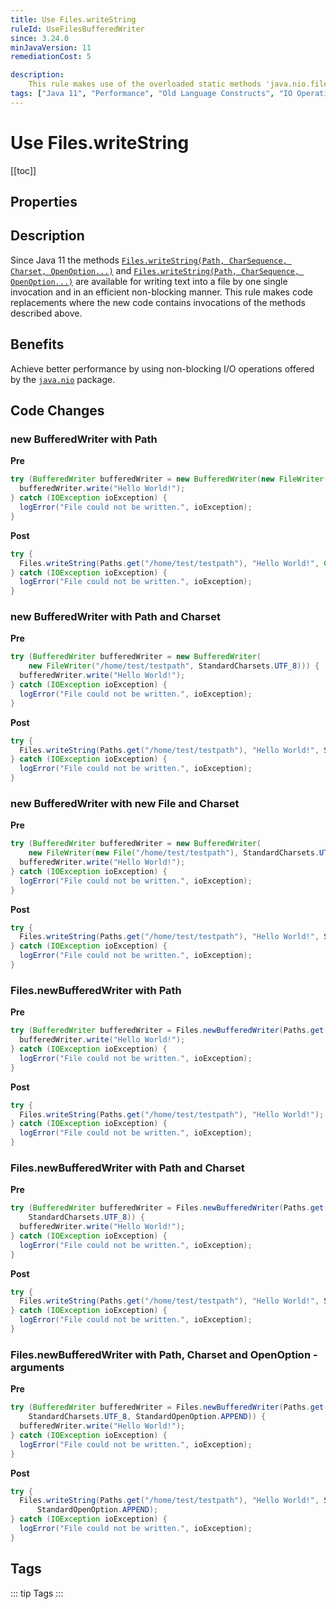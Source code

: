 ```yaml
---
title: Use Files.writeString
ruleId: UseFilesBufferedWriter
since: 3.24.0
minJavaVersion: 11
remediationCost: 5

description:
    This rule makes use of the overloaded static methods 'java.nio.file.Files.writeString' which were introduced in Java 11. With the help of this methods it is possible to write text into a file in an efficient non-blocking manner by one single invocation. 
tags: ["Java 11", "Performance", "Old Language Constructs", "IO Operations"]
---
```


# Use Files.writeString

[[toc]]

## Properties

<RuleProperties />

## Description

Since Java 11 the methods [`Files.writeString(Path, CharSequence, Charset, OpenOption...)`](https://docs.oracle.com/en/java/javase/11/docs/api/java.base/java/nio/file/Files.html#writeString(java.nio.file.Path,java.lang.CharSequence,java.nio.charset.Charset,java.nio.file.OpenOption...)) and [`Files.writeString(Path, CharSequence, OpenOption...)`](https://docs.oracle.com/en/java/javase/11/docs/api/java.base/java/nio/file/Files.html#writeString(java.nio.file.Path,java.lang.CharSequence,java.nio.file.OpenOption...)) are available for writing text into a file by one single invocation and in an efficient non-blocking manner. This rule makes code replacements where the new code contains invocations of the methods described above.

## Benefits

Achieve better performance by using non-blocking I/O operations offered by the [`java.nio`](https://docs.oracle.com/javase/7/docs/api/java/nio/package-summary.html) package.

## Code Changes

### new BufferedWriter with Path

__Pre__
```java
try (BufferedWriter bufferedWriter = new BufferedWriter(new FileWriter("/home/test/testpath"))) {
  bufferedWriter.write("Hello World!");
} catch (IOException ioException) {
  logError("File could not be written.", ioException);
}
```

__Post__
```java
try {
  Files.writeString(Paths.get("/home/test/testpath"), "Hello World!", Charset.defaultCharset());
} catch (IOException ioException) {
  logError("File could not be written.", ioException);
}
```

### new BufferedWriter with Path and Charset

__Pre__
```java
try (BufferedWriter bufferedWriter = new BufferedWriter(
    new FileWriter("/home/test/testpath", StandardCharsets.UTF_8))) {
  bufferedWriter.write("Hello World!");
} catch (IOException ioException) {
  logError("File could not be written.", ioException);
}
```

__Post__
```java
try {
  Files.writeString(Paths.get("/home/test/testpath"), "Hello World!", StandardCharsets.UTF_8);
} catch (IOException ioException) {
  logError("File could not be written.", ioException);
}
```

### new BufferedWriter with new File and Charset

__Pre__
```java
try (BufferedWriter bufferedWriter = new BufferedWriter(
    new FileWriter(new File("/home/test/testpath"), StandardCharsets.UTF_8))) {
  bufferedWriter.write("Hello World!");
} catch (IOException ioException) {
  logError("File could not be written.", ioException);
}
```

__Post__
```java
try {
  Files.writeString(Paths.get("/home/test/testpath"), "Hello World!", StandardCharsets.UTF_8);
} catch (IOException ioException) {
  logError("File could not be written.", ioException);
}
```

### Files.newBufferedWriter with Path

__Pre__
```java
try (BufferedWriter bufferedWriter = Files.newBufferedWriter(Paths.get("/home/test/testpath"))) {
  bufferedWriter.write("Hello World!");
} catch (IOException ioException) {
  logError("File could not be written.", ioException);
}
```

__Post__
```java
try {
  Files.writeString(Paths.get("/home/test/testpath"), "Hello World!");
} catch (IOException ioException) {
  logError("File could not be written.", ioException);
}
```

### Files.newBufferedWriter with Path and Charset

__Pre__
```java
try (BufferedWriter bufferedWriter = Files.newBufferedWriter(Paths.get("/home/test/testpath"),
    StandardCharsets.UTF_8)) {
  bufferedWriter.write("Hello World!");
} catch (IOException ioException) {
  logError("File could not be written.", ioException);
}
```

__Post__
```java
try {
  Files.writeString(Paths.get("/home/test/testpath"), "Hello World!", StandardCharsets.UTF_8);
} catch (IOException ioException) {
  logError("File could not be written.", ioException);
}
```

### Files.newBufferedWriter with Path, Charset and OpenOption - arguments

__Pre__
```java
try (BufferedWriter bufferedWriter = Files.newBufferedWriter(Paths.get("/home/test/testpath"),
    StandardCharsets.UTF_8, StandardOpenOption.APPEND)) {
  bufferedWriter.write("Hello World!");
} catch (IOException ioException) {
  logError("File could not be written.", ioException);
}
```

__Post__
```java
try {
  Files.writeString(Paths.get("/home/test/testpath"), "Hello World!", StandardCharsets.UTF_8,
      StandardOpenOption.APPEND);
} catch (IOException ioException) {
  logError("File could not be written.", ioException);
}
```

<VersionNotice />

## Tags

::: tip Tags
<TagLinks />
:::
